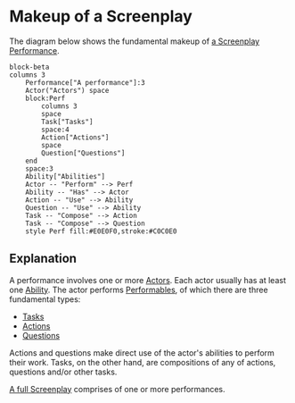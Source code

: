 # Makeup of a Screenplay

The diagram below shows the fundamental makeup of [a Screenplay Performance].

```mermaid
block-beta
columns 3
    Performance["A performance"]:3
    Actor("Actors") space
    block:Perf
        columns 3
        space
        Task["Tasks"]
        space:4
        Action["Actions"]
        space
        Question["Questions"]
    end
    space:3
    Ability["Abilities"]
    Actor -- "Perform" --> Perf
    Ability -- "Has" --> Actor
    Action -- "Use" --> Ability
    Question -- "Use" --> Ability
    Task -- "Compose" --> Action
    Task -- "Compose" --> Question
    style Perf fill:#E0E0F0,stroke:#C0C0E0
```

[a Screenplay Performance]: glossary/Performance.md

## Explanation

A performance involves one or more [Actors].
Each actor usually has at least one [Ability].
The actor performs [Performables], of which there are three fundamental types:

* [Tasks]
* [Actions]
* [Questions]

Actions and questions make direct use of the actor's abilities to perform their work.
Tasks, on the other hand, are compositions of any of actions, questions and/or other tasks.

[A full Screenplay] comprises of one or more performances.

[Actors]: glossary/Actor.md
[Ability]: glossary/Ability.md
[Performables]: glossary/Performable.md
[Tasks]: glossary/Task.md
[Actions]: glossary/Action.md
[Questions]: glossary/Question.md
[A full Screenplay]:glossary/Screenplay.md
